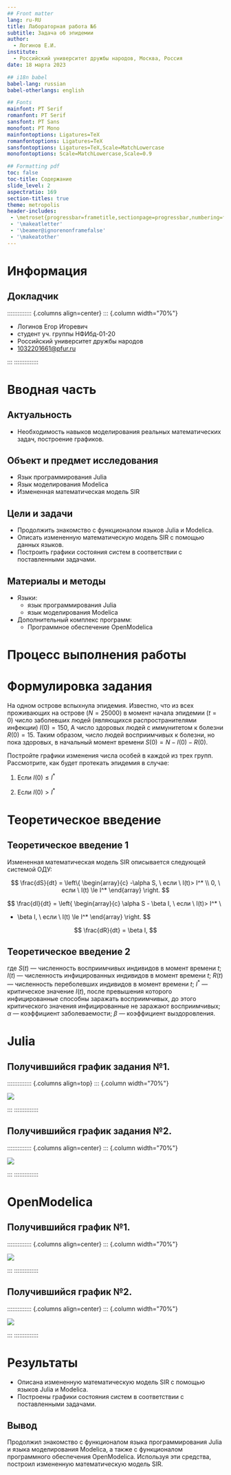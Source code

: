 ```yaml
---
## Front matter
lang: ru-RU
title: Лабораторная работа №6
subtitle: Задача об эпидемии
author:
  - Логинов Е.И.
institute:
  - Российский университет дружбы народов, Москва, Россия
date: 18 марта 2023

## i18n babel
babel-lang: russian
babel-otherlangs: english

## Fonts
mainfont: PT Serif
romanfont: PT Serif
sansfont: PT Sans
monofont: PT Mono
mainfontoptions: Ligatures=TeX
romanfontoptions: Ligatures=TeX
sansfontoptions: Ligatures=TeX,Scale=MatchLowercase
monofontoptions: Scale=MatchLowercase,Scale=0.9

## Formatting pdf
toc: false
toc-title: Содержание
slide_level: 2
aspectratio: 169
section-titles: true
theme: metropolis
header-includes:
 - \metroset{progressbar=frametitle,sectionpage=progressbar,numbering=fraction}
 - '\makeatletter'
 - '\beamer@ignorenonframefalse'
 - '\makeatother'
---
```


# Информация

## Докладчик

:::::::::::::: {.columns align=center}
::: {.column width="70%"}

  * Логинов Егор Игоревич
  * студент уч. группы НФИбд-01-20
  * Российский университет дружбы народов
  * [1032201661@pfur.ru](mailto:1032201661@pfur.ru)

:::
::::::::::::::

# Вводная часть

## Актуальность

- Необходимость навыков моделирования реальных математических задач, построение графиков.

## Объект и предмет исследования

- Язык программирования Julia
- Язык моделирования Modelica
- Измененная математическая модель SIR

## Цели и задачи

- Продолжить знакомство с функционалом языков Julia и Modelica.
- Описать измененную математическую модель SIR с помощью данных языков.
- Построить графики состояния систем в соответствии с поставленными задачами.

## Материалы и методы

- Языки:
  - язык программирования Julia
  - язык моделирования Modelica
- Дополнительный комплекс программ:
  - Программное обеспечение OpenModelica

# Процесс выполнения работы

# Формулировка задания

На одном острове вспыхнула эпидемия. Известно, что из всех проживающих на острове ($N=25000$) в момент начала эпидемии ($t=0$) число заболевших людей (являющихся распространителями инфекции) $I(0)=150$, А число здоровых людей с иммунитетом к болезни $R(0)=15$. Таким образом, число людей восприимчивых к болезни, но пока здоровых, в начальный момент времени $S(0)=N-I(0)- R(0)$.

Постройте графики изменения числа особей в каждой из трех групп. Рассмотрите, как будет протекать эпидемия в случае:

1. Если $I(0) \le I^*$

2. Если $I(0) > I^*$

# Теоретическое введение
## Теоретическое введение 1
Измененная математическая модель SIR описывается следующей системой ОДУ:

$$
\frac{dS}{dt} = 
\left\{
\begin{array}{c}
-\alpha S, \ если \ I(t)> I^*
 \\
0, \ если \ I(t) \le I^*
\end{array}
\right.
$$

$$
\frac{dI}{dt} = 
\left\{
\begin{array}{c}
\alpha S - \beta I, \ если \ I(t)> I^*
 \\
- \beta I, \ если \ I(t) \le I^*
\end{array}
\right.
$$

$$ \frac{dR}{dt} = \beta I, $$

## Теоретическое введение 2

где $S(t)$ — численность восприимчивых индивидов в момент времени $t$; $I(t)$ — численность инфицированных индивидов в момент времени $t$; $R(t)$ — численность переболевших индивидов в момент времени $t$; $I^*$ — критическое значение $I(t)$, после превышения которого инфицированные способны заражать восприимчивых, до этого критического значения инфицированные не заражают восприимчивых; $\alpha$ — коэффициент заболеваемости;  $\beta$ — коэффициент выздоровления.


# Julia
## Получившийся график задания №1. 

:::::::::::::: {.columns align=top}
::: {.column width="70%"}

![](image/lab6v1img.png)

:::
::::::::::::::

## Получившийся график задания №2. 

:::::::::::::: {.columns align=center}
::: {.column width="70%"}

![](image/lab6v2img.png)

:::
::::::::::::::


# OpenModelica
## Получившийся график №1.

:::::::::::::: {.columns align=center}
::: {.column width="70%"}

![](image/labv1mo.png)

:::
::::::::::::::

## Получившийся график №2.

:::::::::::::: {.columns align=center}
::: {.column width="70%"}

![](image/labv2mo.png)

:::
::::::::::::::

# Результаты

- Описана измененную математическую модель SIR с помощью языков Julia и Modelica.
- Построены графики состояния систем в соответствии с поставленными задачами.

## Вывод

Продолжил знакомство с функционалом языка программирования Julia и языка моделирования Modelica, а также с функционалом программного обеспечения OpenModelica. Используя эти средства, построил измененную математическую модель SIR.
